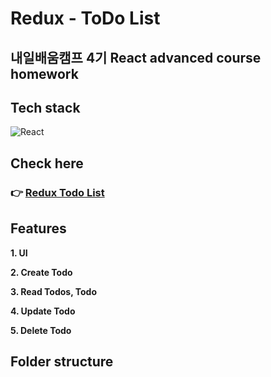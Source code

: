 # Redux - ToDo List

## 내일배움캠프 4기 React advanced course homework

## Tech stack

<img alt="React" src="https://img.shields.io/badge/-React-45b8d8?style=flat-square&logo=react&logoColor=white" />
<!-- Redux 추가하기 -->

## Check here

### 👉 [Redux Todo List](https://react-todo-list-omega-three.vercel.app/)

<!-- 배포하고 주소 다시 넣기  -->

## Features

**1. UI**

**2. Create Todo**

**3. Read Todos, Todo**

**4. Update Todo**

**5. Delete Todo**

## Folder structure
